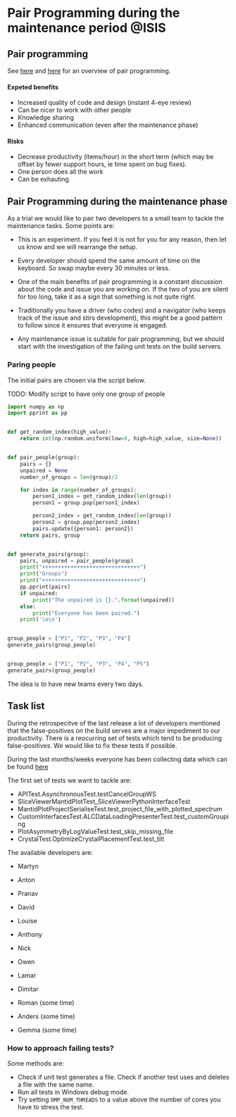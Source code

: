 # Pair Programming during the maintenance period @ISIS

## Pair programming

See [here](https://en.wikipedia.org/wiki/Pair_programming) and [here](https://blogs.sourceallies.com/2011/03/pair-programming-101/) for an overview of pair programming.

#### Expeted benefits

* Increased quality of code and design (instant 4-eye review)
* Can be nicer to work with other people
* Knowledge sharing
* Enhanced communication (even after the maintenance phase)

#### Risks

 * Decrease productivity (items/hour) in the short term (which may be offset by fewer support hours, ie time spent on bug fixes).
 * One person does all the work
 * Can be exhauting
 
## Pair Programming during the maintenance phase

As a trial we would like to pair two developers to a small team to tackle the maintenance tasks. Some points are:

* This is an experiment. If you feel it is not for you for any reason, then let us know and we will rearrange the setup.
* Every developer should spend the same amount of time on the keyboard. So swap maybe every 30 minutes or less.
* One of the main benefits of pair programming is a constant discussion about the code and issue you are working on. If the two of you are silent for too long, take it as a sign that something is not quite right.
* Traditionally you have a driver (who codes) and a navigator (who keeps track of the issue and stirs development), this might be a good pattern to follow since it ensures that everyone is engaged.

* Any maintenance issue is suitable for pair programming, but we should start with the investigation of the failing unit tests on the build servers.

### Paring people

The initial pairs are chosen via the script below. 

TODO: Modify script to have only one group of people

```python
import numpy as np
import pprint as pp


def get_random_index(high_value):
    return int(np.random.uniform(low=0, high=high_value, size=None))


def pair_people(group):
    pairs = {}
    unpaired = None
    number_of_groups = len(group)/2

    for index in range(number_of_groups):
        person1_index = get_random_index(len(group))
        person1 = group.pop(person1_index)

        person2_index = get_random_index(len(group))
        person2 = group.pop(person2_index)
        pairs.update({person1: person2})
    return pairs, group


def generate_pairs(group):
    pairs, unpaired = pair_people(group)
    print("+++++++++++++++++++++++++++++++")
    print("Groups")
    print("+++++++++++++++++++++++++++++++")
    pp.pprint(pairs)
    if unpaired:
        print("The unpaired is {}.".format(unpaired))
    else:
        print("Everyone has been paired.")
    print('\n\n')


group_people = ["P1", "P2", "P3", "P4"]
generate_pairs(group_people)


group_people = ["P1", "P2", "P3", "P4", "P5"]
generate_pairs(group_people)

```

The idea is to have new teams every two days.

## Task list

During the retrospecitve of the last release a lot of developers mentioned that the false-positives on the build serves are a major impediment to our productivity. There is a reocurring set of tests which tend to be producing false-positives. We would like to fix these tests if possible.

During the last months/weeks everyone has been collecting data which can be found [here](https://docs.google.com/spreadsheets/d/1qs81x3ZDDxvEu3H5Zg1KN8Qfu54dIVWKI2f3-zxFaFg/edit#gid=1630384006)

The first set of tests we want to tackle are:

* APITest.AsynchronousTest.testCancelGroupWS	
* SliceViewerMantidPlotTest_SliceViewerPythonInterfaceTest	
* MantidPlotProjectSerialiseTest.test_project_file_with_plotted_spectrum	
* CustomInterfacesTest.ALCDataLoadingPresenterTest.test_customGrouping	
* PlotAsymmetryByLogValueTest.test_skip_missing_file	
* CrystalTest.OptimizeCrystalPlacementTest.test_tilt	

The available developers are:

* Martyn
* Anton
* Pranav
* David
* Louise
* Anthony
* Nick
* Owen
* Lamar
* Dimitar

* Roman (some time)
* Anders (some time)
* Gemma (some time)

### How to approach failing tests?

Some methods are:
* Check if unit test generates a file. Check if another test uses and deletes a file with the same name.
* Run all tests in Windows debug mode.
* Try setting `OMP_NUM_THREADS` to a value above the number of cores you have to stress the test.
